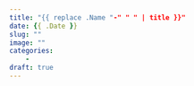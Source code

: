 ```yaml
---
title: "{{ replace .Name "-" " " | title }}"
date: {{ .Date }}
slug: ""
image: ""
categories:
    - 
draft: true
---
```

